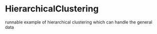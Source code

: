 HierarchicalClustering
======================

runnable example of hierarchical clustering which can handle the general data

